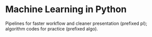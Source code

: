 # Machine Learning in Python
Pipelines for faster workflow and cleaner presentation (prefixed pl); algorithm codes for practice (prefixed algo).
